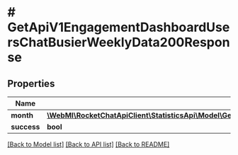 # # GetApiV1EngagementDashboardUsersChatBusierWeeklyData200Response

## Properties

Name | Type | Description | Notes
------------ | ------------- | ------------- | -------------
**month** | [**\WebMI\RocketChatApiClient\StatisticsApi\Model\GetApiV1EngagementDashboardUsersChatBusierWeeklyData200ResponseMonthInner[]**](GetApiV1EngagementDashboardUsersChatBusierWeeklyData200ResponseMonthInner.md) |  | [optional]
**success** | **bool** |  | [optional]

[[Back to Model list]](../../README.md#models) [[Back to API list]](../../README.md#endpoints) [[Back to README]](../../README.md)
